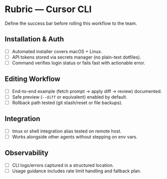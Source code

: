 # Rubric — Cursor CLI

Define the success bar before rolling this workflow to the team.

## Installation & Auth

- [ ] Automated installer covers macOS + Linux.
- [ ] API tokens stored via secrets manager (no plain-text dotfiles).
- [ ] Command verifies login status or fails fast with actionable error.

## Editing Workflow

- [ ] End-to-end example (fetch prompt → apply diff → review) documented.
- [ ] Safe preview (`--diff` or equivalent) enabled by default.
- [ ] Rollback path tested (git stash/reset or file backups).

## Integration

- [ ] tmux or shell integration alias tested on remote host.
- [ ] Works alongside other agents without stepping on env vars.

## Observability

- [ ] CLI logs/errors captured in a structured location.
- [ ] Usage guidance includes rate limit handling and fallback plan.
